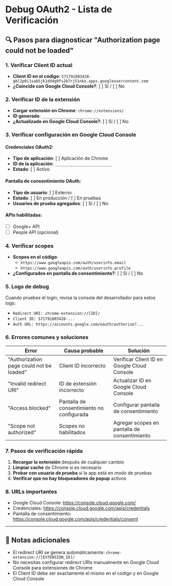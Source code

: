 # Debug OAuth2 - Lista de Verificación

## 🔍 Pasos para diagnosticar "Authorization page could not be loaded"

### 1. Verificar Client ID actual
- **Client ID en el código**: `571791803428-gbl2p0i1sab5jk1dd4g9fs2b7rj51nko.apps.googleusercontent.com`
- **¿Coincide con Google Cloud Console?**: [ ] Sí / [ ] No

### 2. Verificar ID de la extensión
- **Cargar extensión en Chrome**: `chrome://extensions/`
- **ID generado**: `_________________________`
- **¿Actualizado en Google Cloud Console?**: [ ] Sí / [ ] No

### 3. Verificar configuración en Google Cloud Console

#### Credenciales OAuth2:
- **Tipo de aplicación**: [ ] Aplicación de Chrome
- **ID de la aplicación**: `_________________________`
- **Estado**: [ ] Activo

#### Pantalla de consentimiento OAuth:
- **Tipo de usuario**: [ ] Externo
- **Estado**: [ ] En producción / [ ] En pruebas
- **Usuarios de prueba agregados**: [ ] Sí / [ ] No

#### APIs habilitadas:
- [ ] Google+ API
- [ ] People API (opcional)

### 4. Verificar scopes
- **Scopes en el código**:
  - `https://www.googleapis.com/auth/userinfo.email`
  - `https://www.googleapis.com/auth/userinfo.profile`
- **¿Configurados en pantalla de consentimiento?**: [ ] Sí / [ ] No

### 5. Logs de debug
Cuando pruebes el login, revisa la consola del desarrollador para estos logs:
- `Redirect URI: chrome-extension://[ID]/`
- `Client ID: 571791803428-...`
- `Auth URL: https://accounts.google.com/oauth/authorize?...`

### 6. Errores comunes y soluciones

| Error | Causa probable | Solución |
|-------|----------------|----------|
| "Authorization page could not be loaded" | Client ID incorrecto | Verificar Client ID en Google Cloud Console |
| "Invalid redirect URI" | ID de extensión incorrecto | Actualizar ID en Google Cloud Console |
| "Access blocked" | Pantalla de consentimiento no configurada | Configurar pantalla de consentimiento |
| "Scope not authorized" | Scopes no habilitados | Agregar scopes en pantalla de consentimiento |

### 7. Pasos de verificación rápida

1. **Recargar la extensión** después de cualquier cambio
2. **Limpiar cache** de Chrome si es necesario
3. **Probar con usuario de prueba** si la app está en modo de pruebas
4. **Verificar que no hay bloqueadores de popup** activos

### 8. URLs importantes
- Google Cloud Console: https://console.cloud.google.com/
- Credenciales: https://console.cloud.google.com/apis/credentials
- Pantalla de consentimiento: https://console.cloud.google.com/apis/credentials/consent

---

## 📝 Notas adicionales
- El redirect URI se genera automáticamente: `chrome-extension://[EXTENSION_ID]/`
- No necesitas configurar redirect URIs manualmente en Google Cloud Console para extensiones de Chrome
- El Client ID debe ser exactamente el mismo en el código y en Google Cloud Console